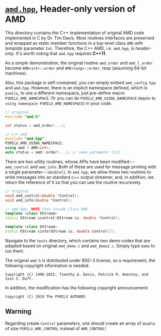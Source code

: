 # [`amd.hpp`](./amd.hpp), Header-only version of AMD #

This directory contains the C++ implementation of original AMD code implemented in C by Dr. Tim Davis. Most routines interfaces are preserved and wrapped as static member functions in a top-level class `AMD` with *template* parameter `Int`. Therefore, the C++ AMD, i.e. `amd.hpp`, is *header-only*. It's worth noting that `amd.hpp` requires **C++11**.

As a simple demonstration, the original routine `amd_order` and `amd_l_order` become `AMD<int>::order` and `AMD<long>::order`, resp (assuming 64-bit machines).

Also, this package is self-contained, you can simply embed `amd_config.hpp` and `amd.hpp`. However, there is an implicit namespace defined, which is `psmilu`, to use a different namespace, just pre-define macro `PSMILU_AMD_NAMESPACE`. Or you can do `PSMILU_AMD_USING_NAMESPACE` (equiv to `using namespace PSMILU_AMD_NAMESPACE`) in your code.

```cpp
// original
#include "amd.h"

int status = amd_order(...);

// c++ amd
#include "amd.hpp"
PSMILU_AMD_USING_NAMESPACE;
using amd = AMD<int>;
auto status = amd::order(...); // same parameter list
```

There are two utility routines, whose APIs have been modified---`amd_control` and `amd_info`. Both of these are used for message printing with a single parameter---`double[]`. In `amd.hpp`, we allow these two routines to write messages into an standard c++ output streamer, and, in addition, we return the reference of it so that you can use the routine recursively.

```cpp
// original
void amd_control(double *Control);
void amd_info(double *Control);

// amd.hpp, NOTE that inside class AMD
template <class OStream>
static OStream &control(OStream &s, double *Control);

template <class OStream>
static OStream &info(OStream &s, double Control[]);
```

Navigate to the `tests` directory, which contains two demo codes that are adapted based on original `amd_demo.c` and `amd_demo2.c`. Simply type `make` to run them.

The original `amd.h` is distributed under BSD-3 license, as a requirement, the following copyright information is needed:

```
Copyright (C) 1996-2015, Timothy A. Davis, Patrick R. Amestoy, and Iain S. Duff.
```

In addition, the modification has the following copyright announcement:

```
Copyright (C) 2019 The PSMILU AUTHORS
```

## Warning ##

Regarding create `Control` parameters, one should create an array of `double` of size `PSMILU_AMD_CONTROL` instead of `AMD_CONTROL`!
